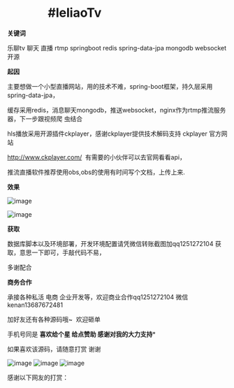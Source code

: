 #               #leliaoTv

****************关键词****************

乐聊tv 聊天 直播 rtmp springboot redis spring-data-jpa mongodb websocket 开源 

****************起因****************

主要想做一个小型直播网站，用的技术不难，spring-boot框架，持久层采用spring-data-jpa，

缓存采用redis，消息聊天mongodb，推送websocket，nginx作为rtmp推流服务器，下一步跟视频爬
虫结合

hls播放采用开源插件ckplayer，感谢ckplayer提供技术解码支持    ckplayer   官方网站 

http://www.ckplayer.com/  有需要的小伙伴可以去官网看看api，

推流直播软件推荐使用obs,obs的使用有时间写个文档，上传上来.



****************效果****************

![image](https://github.com/gongtengxinyi/leliaotv/blob/master/src/test/java/com/example/demo/小时.png)



![image](https://github.com/gongtengxinyi/leliaotv/blob/master/src/test/java/com/example/demo/弹幕实现1.png)




****************获取****************



数据库脚本以及环境部署，开发环境配置请凭微信转账截图加qq1251272104 获取，意思一下即可，手敲代码不易，

多谢配合

****************商务合作****************

承接各种私活 电商 企业开发等，欢迎商业合作qq1251272104 微信kenan13687672481 

加好友还有各种源码哦~  欢迎砸单

手机号同是
****************喜欢给个星 给点赞助 感谢对我的大力支持*****************

如果喜欢该源码，请随意打赏 谢谢 

![image](https://github.com/gongtengxinyi/leliaotv/blob/master/src/test/java/com/example/demo/a.png)
![image](https://github.com/gongtengxinyi/leliaotv/blob/master/src/test/java/com/example/demo/b.png)
![image](https://github.com/gongtengxinyi/leliaotv/blob/master/src/test/java/com/example/demo/c.png)



感谢以下网友的打赏：

